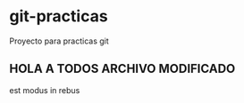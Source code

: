 # git-practicas
Proyecto para practicas git


## HOLA A TODOS ARCHIVO MODIFICADO

est modus in rebus
